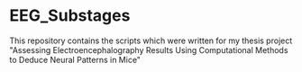 # EEG_Substages
This repository contains the scripts which were written for my thesis project "Assessing Electroencephalography Results Using Computational Methods to Deduce Neural Patterns in Mice"
